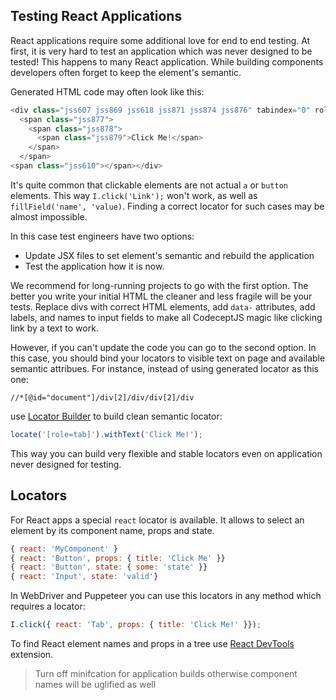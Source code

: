 ## Testing React Applications

React applications require some additional love for end to end testing.
At first, it is very hard to test an application which was never designed to be tested!
This happens to many React application. While building components developers often forget to keep the element's semantic.

Generated HTML code may often look like this:

```js
<div class="jss607 jss869 jss618 jss871 jss874 jss876" tabindex="0" role="tab" aria-selected="true" style="pointer-events: auto;">
  <span class="jss877">
    <span class="jss878">
      <span class="jss879">Click Me!</span>
    </span>
  </span>
<span class="jss610"></span></div>
```

It's quite common that clickable elements are not actual `a` or `button` elements. This way `I.click('Link');` won't work, as well as `fillField('name', 'value)`. Finding a correct locator for such cases may be almost impossible.

In this case test engineers have two options:

* Update JSX files to set element's semantic and rebuild the application
* Test the application how it is now.

We recommend for long-running projects to go with the first option. The better you write your initial HTML the cleaner and less fragile will be your tests. Replace divs with correct HTML elements, add `data-` attributes, add labels, and names to input fields to make all CodeceptJS magic like clicking link by a text to work.

However, if you can't update the code you can go to the second option. In this case, you should bind your locators to visible text on page and available semantic attribues. For instance, instead of using generated locator as this one:

```
//*[@id="document"]/div[2]/div/div[2]/div
```

use [Locator Builder](https://codecept.io/locators#locator-builder) to build clean semantic locator:

```js
locate('[role=tab]').withText('Click Me!');
```

This way you can build very flexible and stable locators even on application never designed for testing.

## Locators

For React apps a special `react` locator is available. It allows to select an element by its component name, props and state.

```js
{ react: 'MyComponent' }
{ react: 'Button', props: { title: 'Click Me' }}
{ react: 'Button', state: { some: 'state' }}
{ react: 'Input', state: 'valid'}
```

In WebDriver and Puppeteer you can use this locators in any method which requires a locator:

```js
I.click({ react: 'Tab', props: { title: 'Click Me!' }});
```

To find React element names and props in a tree use [React DevTools](https://chrome.google.com/webstore/detail/react-developer-tools/fmkadmapgofadopljbjfkapdkoienihi) extension.

> Turn off minifcation for application builds otherwise component names will be uglified as well

